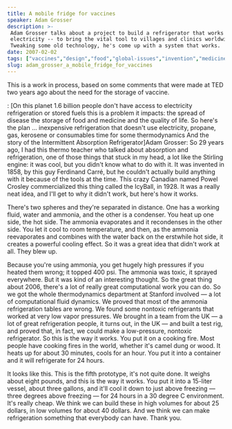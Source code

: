 ```yaml
---
title: A mobile fridge for vaccines
speaker: Adam Grosser
description: >-
 Adam Grosser talks about a project to build a refrigerator that works without
 electricity -- to bring the vital tool to villages and clinics worldwide.
 Tweaking some old technology, he's come up with a system that works.
date: 2007-02-02
tags: ["vaccines","design","food","global-issues","invention","medicine","technology"]
slug: adam_grosser_a_mobile_fridge_for_vaccines
---
```


This is a work in process, based on some comments that were made at TED two years ago
about the need for the storage of vaccine.

: [On this planet 1.6 billion people don't have access to electricity refrigeration or
stored fuels this is a problem it impacts: the spread of disease the storage of food and
medicine and the quality of life. So here's the plan ... inexpensive refrigeration that
doesn't use electricity, propane, gas, kerosene or consumables time for some
thermodynamics And the story of the Intermittent Absorption Refrigerator]Adam Grosser: So
29 years ago, I had this thermo teacher who talked about absorption and refrigeration, one
of those things that stuck in my head, a lot like the Stirling engine: it was cool, but
you didn't know what to do with it. It was invented in 1858, by this guy Ferdinand Carré,
but he couldn't actually build anything with it because of the tools at the time. This
crazy Canadian named Powel Crosley commercialized this thing called the IcyBall, in 1928.
It was a really neat idea, and I'll get to why it didn't work, but here's how it
works.

There's two spheres and they're separated in distance. One has a working fluid, water and
ammonia, and the other is a condenser. You heat up one side, the hot side. The ammonia
evaporates and it recondenses in the other side. You let it cool to room temperature, and
then, as the ammonia reevaporates and combines with the water back on the erstwhile hot
side, it creates a powerful cooling effect. So it was a great idea that didn't work at
all. They blew up.

Because you're using ammonia, you get hugely high pressures if you heated them wrong; it
topped 400 psi. The ammonia was toxic, it sprayed everywhere. But it was kind of an
interesting thought. So the great thing about 2006, there's a lot of really great
computational work you can do. So we got the whole thermodynamics department at Stanford
involved — a lot of computational fluid dynamics. We proved that most of the ammonia
refrigeration tables are wrong. We found some nontoxic refrigerants that worked at very
low vapor pressures. We brought in a team from the UK — a lot of great refrigeration
people, it turns out, in the UK — and built a test rig, and proved that, in fact, we could
make a low-pressure, nontoxic refrigerator. So this is the way it works. You put it on a
cooking fire. Most people have cooking fires in the world, whether it's camel dung or
wood. It heats up for about 30 minutes, cools for an hour. You put it into a container and
it will refrigerate for 24 hours.

It looks like this. This is the fifth prototype, it's not quite done. It weighs about
eight pounds, and this is the way it works. You put it into a 15-liter vessel, about three
gallons, and it'll cool it down to just above freezing — three degrees above freezing —
for 24 hours in a 30 degree C environment. It's really cheap. We think we can build these
in high volumes for about 25 dollars, in low volumes for about 40 dollars. And we think we
can make refrigeration something that everybody can have. Thank you.

<!--
ad_duration=3.33
event="TED2007"
external_start_time=0
intro_duration=11.82
is_subtitle_required="False"
is_talk_featured="True"
language="en"
language_swap="False"
native_language="en"
number_of_related_talks=6
number_of_speakers=1
number_of_subtitled_videos=50
number_of_tags=7
number_of_talk_download_languages=52
number_of_talk_more_resources=0
number_of_talk_recommendations=0
number_of_talks_take_actions=0
post_ad_duration=0.83
published_timestamp="2008-06-23 01:00:00"
recording_date="2007-02-02"
speaker_description="Venture capitalist"
speaker_is_published=1
speaker_name="Adam Grosser"
talk_name="A mobile fridge for vaccines"
talks_tags=["vaccines","design","food","global-issues","invention","medicine","technology"]
url_photo_speaker="https://pe.tedcdn.com/images/ted/46180_254x191.jpg"
url_photo_talk="https://pe.tedcdn.com/images/ted/46259_480x360.jpg"
url_webpage="https://www.ted.com/talks/adam_grosser_a_mobile_fridge_for_vaccines"
video_type_name="TED Stage Talk"
-->